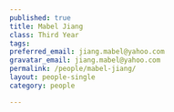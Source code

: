 ```yaml
---
published: true
title: Mabel Jiang
class: Third Year
tags: 
preferred_email: jiang.mabel@yahoo.com
gravatar_email: jiang.mabel@yahoo.com
permalink: /people/mabel-jiang/
layout: people-single
category: people

---
```



